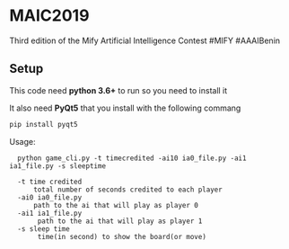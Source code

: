 # MAIC2019
Third edition of the Mify Artificial Intelligence Contest #MIFY #AAAIBenin

## Setup

This code need **python 3.6+** to run so you need to install it

It also need **PyQt5** that you install with the following commang

```bash
pip install pyqt5
```

Usage: 

      python game_cli.py -t timecredited -ai10 ia0_file.py -ai1 ia1_file.py -s sleeptime
      
      -t time credited
          total number of seconds credited to each player
      -ai0 ia0_file.py
          path to the ai that will play as player 0
      -ai1 ia1_file.py
           path to the ai that will play as player 1
      -s sleep time
           time(in second) to show the board(or move)
